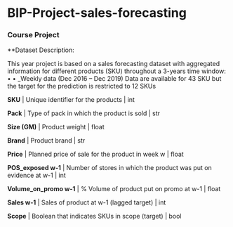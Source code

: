 # BIP-Project-sales-forecasting

### Course Project
**Dataset Description:

This year project is based on a sales forecasting dataset with aggregated information for different products (SKU) throughout a 3-years time window:
•
•
_Weekly data (Dec 2016 – Dec 2019)
Data are available for 43 SKU but the target for the prediction is restricted to 12 SKUs

**SKU** | Unique identifier for the products | int

**Pack** | Type of pack in which the product is sold | str

**Size (GM)** | Product weight | float

**Brand** | Product brand | str

**Price** | Planned price of sale for the product in week w | float

**POS_exposed w-1** | Number of stores in which the product was put on evidence at w-1 | int

**Volume_on_promo w-1** | % Volume of product put on promo at w-1 | float

**Sales w-1** | Sales of product at w-1 (lagged target) | int

**Scope** | Boolean that indicates SKUs in scope (target) | bool
